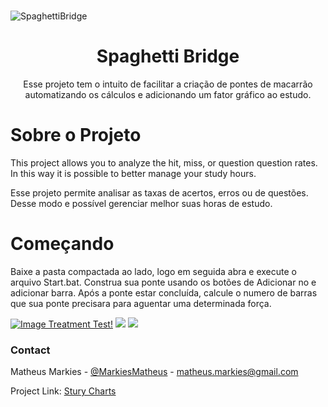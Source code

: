 
<!-- PROJECT LOGO -->
<br />

![SpaghettiBridge](https://i.ibb.co/tMsgBbJ/Capturar.png)
  </a>

  <h1 align="center">Spaghetti Bridge</h1>

  <p align="center">
    Esse projeto tem o intuito de facilitar a criação de pontes de macarrão automatizando os cálculos e adicionando um fator gráfico ao estudo.
    
<!-- ABOUT THE PROJECT -->
# Sobre o Projeto

This project allows you to analyze the hit, miss, or question question rates.
In this way it is possible to better manage your study hours.

Esse projeto permite analisar as taxas de acertos, erros ou de questões.
Desse modo e possível gerenciar melhor suas horas de estudo.

<!-- GETTING STARTED -->
# Começando
Baixe a pasta compactada ao lado, logo em seguida abra e execute o arquivo Start.bat.
Construa sua ponte usando os botões de Adicionar no e adicionar barra.
Após a ponte estar concluída, calcule o numero de barras que sua ponte precisara para aguentar uma determinada força.

[![Image Treatment Test!](http://img.youtube.com/vi/6_pbqiY58SY/0.jpg)](https://youtu.be/sGGM_IfaCJQ "Little red riding hood - Click to Watch!")
![](https://i.ibb.co/2YYTYSx/Capturar2.png)
![](https://i.ibb.co/c8XGscb/Capturar1.png)

### Contact

Matheus Markies - [@MarkiesMatheus](https://twitter.com/MarkiesMatheus) - matheus.markies@gmail.com

Project Link: [Stury Charts](https://github.com/MatheusMarkies/StudyCharts)
